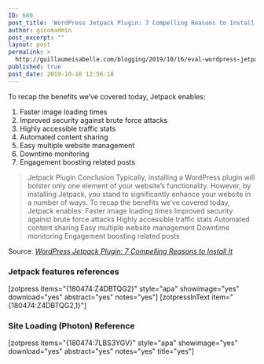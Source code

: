 ```yaml
---
ID: 680
post_title: 'WordPress Jetpack Plugin: 7 Compelling Reasons to Install It'
author: gicomadmin
post_excerpt: ""
layout: post
permalink: >
  http://guillaumeisabelle.com/blogging/2019/10/16/eval-wordpress-jetpack-plugin-7-compelling-reasons-to-install-it/
published: true
post_date: 2019-10-16 12:56:18
---
```

<!-- wp:paragraph -->

To recap the benefits we’ve covered today, Jetpack enables:

<!-- /wp:paragraph -->

<!-- wp:list {"ordered":true} -->

1.  Faster image loading times
2.  Improved security against brute force attacks
3.  Highly accessible traffic stats
4.  Automated content sharing
5.  Easy multiple website management
6.  Downtime monitoring
7.  Engagement boosting related posts

<!-- /wp:list -->

> Jetpack Plugin Conclusion Typically, installing a WordPress plugin will bolster only one element of your website’s functionality. However, by installing Jetpack, you stand to significantly enhance your website in a number of ways. To recap the benefits we’ve covered today, Jetpack enables: Faster image loading times Improved security against brute force attacks Highly accessible traffic stats Automated content sharing Easy multiple website management Downtime monitoring Engagement boosting related posts

Source: *[WordPress Jetpack Plugin: 7 Compelling Reasons to Install It][1]*

<!-- wp:heading {"level":3} -->

### Jetpack features references

<!-- /wp:heading -->

<!-- wp:shortcode --> [zotpress items="{180474:Z4DBTQG2}" style="apa" showimage="yes" download="yes" abstract="yes" notes="yes"] 

<!-- /wp:shortcode -->

<!-- wp:shortcode --> [zotpressInText item="{180474:Z4DBTQG2,1}"] 

<!-- /wp:shortcode -->

<!-- wp:heading {"level":3} -->

### Site Loading (Photon) Reference

<!-- /wp:heading -->

<!-- wp:shortcode --> [zotpress items="{180474:7LBS3YGV}" style="apa" showimage="yes" download="yes" abstract="yes" notes="yes" title="yes"] 

<!-- /wp:shortcode -->

 [1]: https://www.a2hosting.com/blog/7-compelling-reasons-install-wordpress-jetpack-plugin/